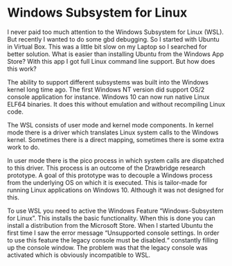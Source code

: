 # Windows Subsystem for Linux

I never paid too much attention to the Windows Subsystem for Linux (WSL). But recently I wanted to do some gbd debugging. So I started with Ubuntu in Virtual Box. This was a little bit slow on my  Laptop so I searched for better solution.  What is easier than installing Ubuntu from the Windows App Store? With this app I got full Linux command line support. But how does this work?

The ability to support different subsystems was built into the Windows kernel long time ago. The first Windows NT version did support OS/2 console application for instance. Windows 10 can now run native Linux ELF64 binaries. It does this without emulation and without recompiling Linux code.

The WSL consists of user mode and kernel mode components. In kernel mode there is a driver which translates Linux system calls to the Windows kernel. Sometimes there is a direct mapping, sometimes there is some extra work to do.

In user mode there is the pico process in which system calls are dispatched to this driver. This process is an outcome of the Drawbridge research prototype. A goal of this prototype was to decouple a Windows process from the underlying OS on which it is executed. This is tailor-made for running Linux applications on Windows 10. Although it was not designed for this.

To use WSL you need to active the Windows Feature “Windows-Subsystem for Linux”. This installs the basic functionality. When this is done you can install a distribution from the Microsoft Store. When I started Ubuntu the first time I saw the error message “Unsupported console settings. In order to use this feature the legacy console must be disabled.“ constantly filling up the console window. The problem was that the legacy console was activated which is obviously incompatible to WSL.